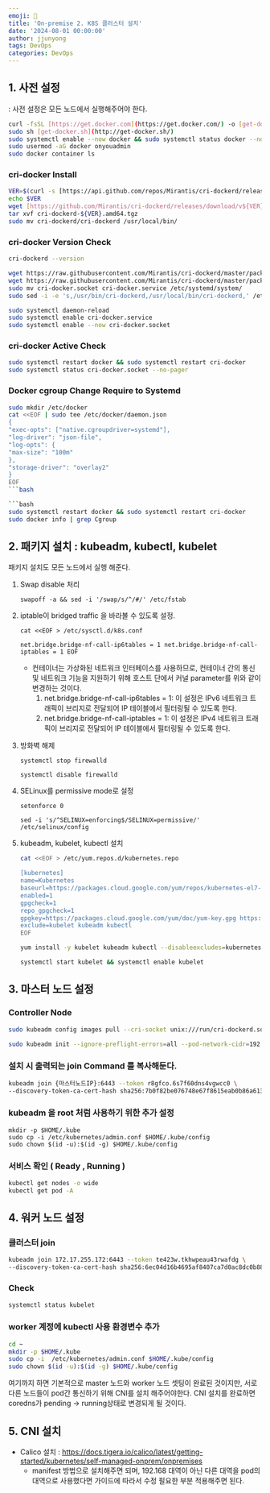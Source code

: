 ```yaml
---
emoji: 🧢
title: 'On-premise 2. K8S 클러스터 설치' 
date: '2024-08-01 00:00:00'
author: jjunyong
tags: DevOps
categories: DevOps
---
```



## 1. 사전 설정

: 사전 설정은 모든 노드에서 실행해주어야 한다. 

```bash
curl -fsSL [https://get.docker.com](https://get.docker.com/) -o [get-docker.sh](http://get-docker.sh/)
sudo sh [get-docker.sh](http://get-docker.sh/)
sudo systemctl enable --now docker && sudo systemctl status docker --no-pager
sudo usermod -aG docker onyouadmin
sudo docker container ls
```

### cri-docker Install
```bash
VER=$(curl -s [https://api.github.com/repos/Mirantis/cri-dockerd/releases/latest|grep](https://api.github.com/repos/Mirantis/cri-dockerd/releases/latest%7Cgrep) tag_name | cut -d '"' -f 4|sed 's/v//g')
echo $VER
wget [https://github.com/Mirantis/cri-dockerd/releases/download/v${VER}/cri-dockerd-${VER}.amd64.tgz](https://github.com/Mirantis/cri-dockerd/releases/download/v$%7BVER%7D/cri-dockerd-$%7BVER%7D.amd64.tgz)
tar xvf cri-dockerd-${VER}.amd64.tgz
sudo mv cri-dockerd/cri-dockerd /usr/local/bin/
```

### cri-docker Version Check

```bash
cri-dockerd --version

wget https://raw.githubusercontent.com/Mirantis/cri-dockerd/master/packaging/systemd/cri-docker.service
wget https://raw.githubusercontent.com/Mirantis/cri-dockerd/master/packaging/systemd/cri-docker.socket
sudo mv cri-docker.socket cri-docker.service /etc/systemd/system/
sudo sed -i -e 's,/usr/bin/cri-dockerd,/usr/local/bin/cri-dockerd,' /etc/systemd/system/cri-docker.service

sudo systemctl daemon-reload
sudo systemctl enable cri-docker.service
sudo systemctl enable --now cri-docker.socket
```

### cri-docker Active Check

```bash
sudo systemctl restart docker && sudo systemctl restart cri-docker
sudo systemctl status cri-docker.socket --no-pager
```

### Docker cgroup Change Require to Systemd

```bash
sudo mkdir /etc/docker
cat <<EOF | sudo tee /etc/docker/daemon.json
{
"exec-opts": ["native.cgroupdriver=systemd"],
"log-driver": "json-file",
"log-opts": {
"max-size": "100m"
},
"storage-driver": "overlay2"
}
EOF
```bash

```bash
sudo systemctl restart docker && sudo systemctl restart cri-docker
sudo docker info | grep Cgroup
```

## 2.  패키지 설치 : kubeadm, kubectl, kubelet
패키지 설치도 모든 노드에서 실행 해준다. 

1. Swap disable 처리 

    `swapoff -a && sed -i '/swap/s/^/#/' /etc/fstab`

1. iptable이 bridged traffic 을 바라볼 수 있도록 설정. 
    
    `cat <<EOF > /etc/sysctl.d/k8s.conf`
    
    `net.bridge.bridge-nf-call-ip6tables = 1
    net.bridge.bridge-nf-call-iptables = 1
    EOF`
    
    - 컨테이너는 가상화된 네트워크 인터페이스를 사용하므로, 컨테이너 간의 통신 및 네트워크 기능을 지원하기 위해 호스트 단에서 커널 parameter를 위와 같이 변경하는 것이다.
        1. net.bridge.bridge-nf-call-ip6tables = 1: 이 설정은 IPv6 네트워크 트래픽이 브리지로 전달되어 IP 테이블에서 필터링될 수 있도록 한다.
        2. net.bridge.bridge-nf-call-iptables = 1: 이 설정은 IPv4 네트워크 트래픽이 브리지로 전달되어 IP 테이블에서 필터링될 수 있도록 한다.
2. 방화벽 해제

    `systemctl stop firewalld`

    `systemctl disable firewalld`

1. SELinux를 permissive mode로 설정

    `setenforce 0`

    `sed -i 's/^SELINUX=enforcing$/SELINUX=permissive/' /etc/selinux/config`

1. kubeadm, kubelet, kubectl 설치

    ```bash
    cat <<EOF > /etc/yum.repos.d/kubernetes.repo

    [kubernetes]
    name=Kubernetes
    baseurl=https://packages.cloud.google.com/yum/repos/kubernetes-el7-x86_64
    enabled=1
    gpgcheck=1
    repo_gpgcheck=1
    gpgkey=https://packages.cloud.google.com/yum/doc/yum-key.gpg https://packages.cloud.google.com/yum/doc/rpm-package-key.gpg
    exclude=kubelet kubeadm kubectl
    EOF

    yum install -y kubelet kubeadm kubectl --disableexcludes=kubernetes

    systemctl start kubelet && systemctl enable kubelet
    ```

## 3. 마스터 노드 설정

### Controller Node

```bash
sudo kubeadm config images pull --cri-socket unix:///run/cri-dockerd.sock

sudo kubeadm init --ignore-preflight-errors=all --pod-network-cidr=192.168.0.0/16 --apiserver-advertise-address={마스터노드 IP} --cri-socket /var/run/cri-dockerd.sock
```

### 설치 시 출력되는 join Command 를 복사해둔다.

```bash
kubeadm join {마스터노드IP}:6443 --token r8gfco.6s7f60dns4vgwcc0 \
--discovery-token-ca-cert-hash sha256:7b0f82be076748e67f8615eab0b86a61317bac397f94b2921810231ab14afdcc
```

### kubeadm 을 root 처럼 사용하기 위한 추가 설정

```basn
mkdir -p $HOME/.kube
sudo cp -i /etc/kubernetes/admin.conf $HOME/.kube/config
sudo chown $(id -u):$(id -g) $HOME/.kube/config
```

### 서비스 확인 ( Ready , Running )

```bash
kubectl get nodes -o wide
kubectl get pod -A
```

## 4. 워커 노드 설정

### 클러스터 join

```bash
kubeadm join 172.17.255.172:6443 --token te423w.tkhwpeau43rwafdg \
--discovery-token-ca-cert-hash sha256:6ec04d16b4695af8407ca7d0ac8dc0b88655b431156e2189da118d8a74e07778 --cri-socket /var/run/cri-dockerd.sock
```

### Check

```bash
systemctl status kubelet
```

### worker 계정에 kubectl 사용 환경변수 추가

```bash
cd ~
mkdir -p $HOME/.kube
sudo cp -i  /etc/kubernetes/admin.conf $HOME/.kube/config
sudo chown $(id -u):$(id -g) $HOME/.kube/config
```

여기까지 하면 기본적으로 master 노드와 worker 노드 셋팅이 완료된 것이지만, 서로 다른 노드들이 pod간 통신하기 위해 CNI를 설치 해주어야한다.
CNI 설치를 완료하면 coredns가 pending -> running상태로 변경되게 될 것이다. 

## 5. CNI 설치

- Calico 설치 
    : https://docs.tigera.io/calico/latest/getting-started/kubernetes/self-managed-onprem/onpremises
    - manifest 방법으로 설치해주면 되며, 192.168 대역이 아닌 다른 대역을 pod의 대역으로 사용했다면 가이드에 따라서 수정 필요한 부분 적용해주면 된다. 
        